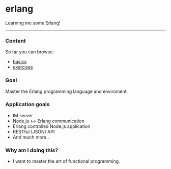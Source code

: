 erlang
======

Learning me some Erlang!

---

### Content
So far you can browse:
* [basics](https://github.com/opensoars/erlang/tree/master/basics)
* [exercises](https://github.com/opensoars/erlang/tree/master/exercises)


### Goal
Master the Erlang programming language and enviroment.


### Application goals
* IM server
* Node.js <-> Erlang communication
* Erlang controlled Node.js application
* RESTful (JSON) API
* And much more..


### Why am I doing this?
* I want to master the art of functional programming.


